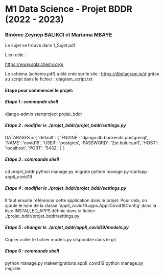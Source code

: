 # M1 Data Science - Projet BDDR (2022 - 2023)

### Binôme Zeynep BALIKCI et Mariama MBAYE


Le sujet se trouve dans 1_Sujet.pdf

Lien utile : 

https://www.sqlalchemy.org/

Le schéma (schema.pdf) a été crée sur le site : https://dbdiagram.io/d   grâce au script dans le fichier : diagram_script.txt

#### Etape pour commencer le projet:

##### Etape 1 : commande shell 

django-admin startproject projet_bddr

##### Etape 2 : modifier le ./projet_bddr/projet_bddr/settings.py 

DATABASES = {
    'default': {
        'ENGINE': 'django.db.backends.postgresql',
        'NAME': 'covid19',
        'USER': 'postgres',
        'PASSWORD': 'Zor.bulursun1',
        'HOST': 'localhost',
        'PORT': '5432',
        }
}

##### Etape 3 : commande shell 

cd projet_bddr
python manage.py migrate
python manage.py startapp appli_covid19

##### Etape 4 : modifier le ./projet_bddr/projet_bddr/settings.py 

Il faut ensuite référencer cette application dans le projet.
Pour cela, on ajoute le nom de la classe 'appli_covid19.apps.AppliCovid19Config' dans la liste INSTALLED_APPS définie dans le fichier ./projet_bddr/projet_bddr/settings.py

##### Etape 5 : changer le ./projet_bddr/appli_covid19/models.py

Copier coller le fichier models.py disponible dans le git

##### Etape 6 : commande shell 

python manage.py makemigrations appli_covid19
python manage.py migrate



